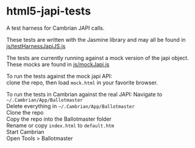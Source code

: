 html5-japi-tests
================

A test harness for Cambrian JAPI calls.

These tests are written with the Jasmine library and may all be found in
[js/testHarnessJapiJS.js](https://github.com/CambrianExp/html5-japi-tests/tree/master/js/testHarnessJapiJS.js)

The tests are currently running against a mock version of the japi object. These
mocks are found in 
[js/mockJapi.js](https://github.com/CambrianExp/html5-japi-tests/tree/master/js/mockJapi.js)

To run the tests against the mock japi API:  
clone the repo, then load `mock.html` in your favorite browser.

To run the tests in Cambrian against the real JAPI:
Navigate to `~/.Cambrian/App/Ballotmaster`  
Delete everything in `~/.Cambrian/App/Ballotmaster`  
Clone the repo  
Copy the repo into the Ballotmaster folder  
Rename or copy `index.html` to `default.htm`  
Start Cambrian  
Open Tools > Ballotmaster  
